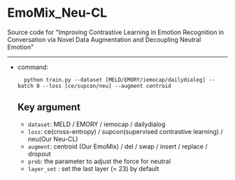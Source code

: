 # EmoMix_Neu-CL
Source code for "Improving Contrastive Learning in Emotion Recognition in Conversation via Novel Data Augmentation and Decoupling Neutral Emotion"

---
- command:
  
  ```
    python train.py --dataset [MELD/EMORY/iemocap/dailydialog] --batch 8 --loss [ce/supcon/neu] --augment centroid
  ```

  ## Key argument
  
  - ```dataset```: MELD / EMORY / iemocap / dailydialog
  - ```loss```: ce(cross-entropy) / supcon(supervised contrastive learning) / neu(Our Neu-CL)
  - ```augment```: centroid (Our EmoMix) / del / swap / insert / replace / dropout
  - ```prob```: the parameter to adjust the force for neutral 
  - ```layer_set``` : set the last layer (= 23) by default 
